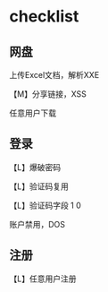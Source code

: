 # checklist

## 网盘

上传Excel文档，解析XXE

【M】分享链接，XSS

任意用户下载



## 登录

【L】爆破密码

【L】验证码复用

【L】验证码字段 1 0

账户禁用，DOS



## 注册

【L】任意用户注册